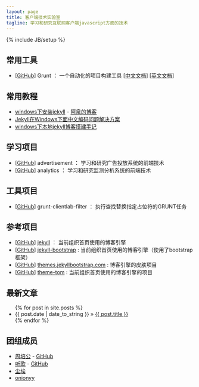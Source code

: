 ```yaml
---
layout: page
title: 客户端技术实验室
tagline: 学习和研究互联网客户端javascript方面的技术
---
```

{% include JB/setup %}

## 常用工具 ##

- [[GitHub](https://github.com/gruntjs/)] Grunt ： 一个自动化的项目构建工具 [[中文文档](http://www.gruntjs.org/)] [[英文文档](http://www.gruntjs.com/)]

## 常用教程 ##

- [windows下安装jekyll](http://aotee.com/windows-installation-jekyll) - [阿泉的博客](http://aotee.com/)
- [Jekyll在Windows下面中文编码问题解决方案](http://www.cnblogs.com/aleda/articles/Jekyll-in-Windows-following-Chinese-encoding-problem-solutions.html)
- [windows下本地jekyll博客搭建手记](http://blog.jsfor.com/skill/2013/09/07/jekyll-local-structures-notes/)

## 学习项目 ##

- [[GitHub](https://github.com/clientlab/advertisement)] advertisement ： 学习和研究广告投放系统的前端技术
- [[GitHub](https://github.com/clientlab/analytics)] analytics ： 学习和研究监测分析系统的前端技术

## 工具项目 ##

- [[GitHub](https://github.com/clientlab/grunt-clientlab-filter)] grunt-clientlab-filter ： 执行查找替换指定占位符的GRUNT任务

## 参考项目 ##

- [[GitHub](https://github.com/mojombo/jekyll)] [jekyll](https://github.com/clientlab/jekyll) ： 当前组织首页使用的博客引擎
- [[GitHub](https://github.com/plusjade/jekyll-bootstrap)] [jekyll-bootstrap](https://github.com/clientlab/jekyll-bootstrap) : 当前组织首页使用的博客引擎（使用了bootstrap框架）
- [[GitHub](https://github.com/plusjade/themes.jekyllbootstrap.com)] [themes.jekyllbootstrap.com](https://github.com/clientlab/themes.jekyllbootstrap.com) : 博客引擎的皮肤项目
- [[GitHub](https://github.com/jekyllbootstrap/theme-tom)] [theme-tom](https://github.com/clientlab/theme-tom) : 当前组织首页使用的博客引擎的项目

## 最新文章 ##

<ul class="posts">
  {% for post in site.posts %}
    <li><span>{{ post.date | date_to_string }}</span> &raquo; <a href="{{ BASE_PATH }}{{ post.url }}">{{ post.title }}</a></li>
  {% endfor %}
</ul>

## 团组成员 ##

- [周培公](http://www.peigong.tk) - [GitHub](https://github.com/)
- [听歌](http://tingge.github.io) - [GitHub](https://github.com/TingGe)
- [尘埃](https://github.com/chenai1112)
- [onionyy](https://github.com/onionyy)
